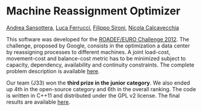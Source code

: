 Machine Reassignment Optimizer
========================
[Andrea Sansottera](http://home.dei.polimi.it/sansottera), 
[Luca Ferrucci](http://www.deib.polimi.it/personale/dettaglio.php?id_persona=1237&id_sezione=&lettera=F&idlang=ita), 
[Filippo Sironi](http://home.deib.polimi.it/sironi/), 
[Nicola Calcavecchia](http://home.deib.polimi.it/calcavecchia/)

This software was developed for the [ROADEF/EURO Challenge 2012](http://challenge.roadef.org/2012/en/index.php). The challenge, proposed by Google, consists in the optimization a data center by reassigning processes to different machines. A joint load-cost, movement-cost and balance-cost metric has to be minimized subject to capacity, dependency, availability and continuity constraints. The complete problem description is available  [here](http://challenge.roadef.org/2012/files/problem_definition_v1.pdf).

Our team (J33) won the **third prize in the junior category**. We also ended up 4th in the open-source category and 6th in the overall ranking. The code is written in C++11 and distributed under the GPL v2 license. The final results are available [here](http://challenge.roadef.org/2012/files/Roadef%20-%20results.pdf).
